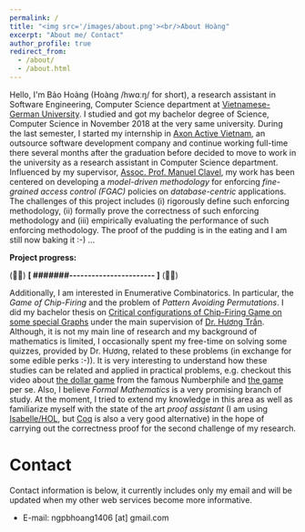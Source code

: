 ```yaml
---
permalink: /
title: "<img src='/images/about.png'><br/>About Hoàng"
excerpt: "About me/ Contact"
author_profile: true
redirect_from: 
  - /about/
  - /about.html
---
```


Hello, I'm Bảo Hoàng (Hoàng /hwɑːŋ/ for short), a research assistant in Software Engineering, Computer Science department at [Vietnamese-German University](https://vgu.edu.vn/). I studied and got my bachelor degree of Science, Computer Science in November 2018 at the very same university. During the last semester, I started my internship in [Axon Active Vietnam](https://www.axonactive.com/), an outsource software development company and continue working full-time there several months after the graduation before decided to move to work in the university as a research assistant in Computer Science department. Influenced by my supervisor, [Assoc. Prof. Manuel Clavel](http://maude.sip.ucm.es/~clavel/), my work has been centered on developing a *model-driven methodology* for enforcing *fine-grained access control (FGAC)* policies on *database-centric* applications. The challenges of this project includes (i) rigorously define such enforcing methodology, (ii) formally prove the correctness of such enforcing methodology and (iii) empirically evaluating the performance of such enforcing methodology. The proof of the pudding is in the eating and I am still now baking it :-) ...

**Project progress:** 

(:man_shrugging:) **\[ #######----------------------- \]** (:man_student:)

Additionally, I am interested in Enumerative Combinatorics. In particular, the *Game of Chip-Firing* and the problem of *Pattern Avoiding Permutations*. I did my bachelor thesis on [Critical configurations of Chip-Firing Game on some special Graphs](/files/MyBachelorThesis.pdf) under the main supervision of [Dr. Hương Trần](https://dblp.org/pers/hd/h/Huong:Tran_Thi_Thu). Although, it is not my main line of research and my background of mathematics is limited, I occasionally spent my free-time on solving some quizzes, provided by Dr. Hương, related to these problems (in exchange for some edible perks :-)). It is very interesting to understand how these studies can be related and applied in practical problems, e.g. checkout this video about [the dollar game](https://www.youtube.com/watch?v=U33dsEcKgeQ) from the famous Numberphile and [the game](https://thedollargame.io/) per se. Also, I believe *Formal Mathematics* is a very promising branch of study. At the moment, I tried to extend my knowledge in this area as well as familiarize myself with the state of the art *proof assistant* (I am using [Isabelle/HOL](https://isabelle.in.tum.de/), but [Coq](https://coq.inria.fr/) is also a very good alternative) in the hope of carrying out the correctness proof for the second challenge of my research.

Contact
======
Contact information is below, it currently includes only my email and will be updated when my other web services become more informative.

* E-mail: ngpbhoang1406 [at] gmail.com
